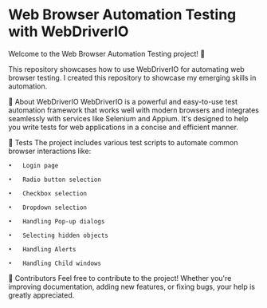 # **Web Browser Automation Testing with WebDriverIO** 

Welcome to the Web Browser Automation Testing project! 🎉

This repository showcases how to use WebDriverIO for automating web browser testing. I created this repository to showcase my emerging skills in automation.

🔧 About WebDriverIO
WebDriverIO is a powerful and easy-to-use test automation framework that works well with modern browsers and integrates seamlessly with services like Selenium and Appium. It's designed to help you write tests for web applications in a concise and efficient manner.

📝 Tests
The project includes various test scripts to automate common browser interactions like:

	•	Login page

	•	Radio button selection

	•	Checkbox selection

	•	Dropdown selection

	•	Handling Pop-up dialogs

	•	Selecting hidden objects

	•	Handling Alerts

	•	Handling Child windows

🤖 Contributors
Feel free to contribute to the project! Whether you're improving documentation, adding new features, or fixing bugs, your help is greatly appreciated.
